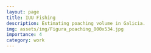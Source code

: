 ```yaml
---
layout: page
title: IUU Fishing
description: Estimating poaching volume in Galicia.
img: assets/img/Figura_poaching_800x534.jpg
importance: 4
category: work
---
```



